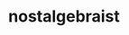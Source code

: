 ---
title: nostalgebraist
bio: |
  trees are harlequins, words are harlequins
avatar: "/logo/nostalgebraist.jpeg" # 建议放一个默认头像
featured: false
params:
  social:
    - title: X
      url: "https://x.com/nostalgebraist"
    - title: tumblr
      url: "https://nostalgebraist.tumblr.com/"
    - title: github
      url: "https://github.com/nostalgebraist"
hero: "/images/author/nostalgebraist.webp" # 建议放一个默认背景图
---